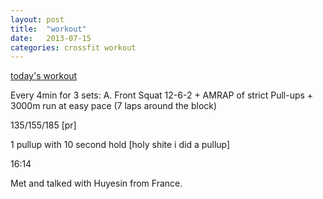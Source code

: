 ```yaml
---
layout: post
title:  "workout"
date:   2013-07-15
categories: crossfit workout
---
```


[today's workout][workout-link]

Every 4min for 3 sets:
A. Front Squat 12-6-2
+
AMRAP of strict Pull-ups
+
3000m run at easy pace (7 laps around the block)

135/155/185 [pr]

1 pullup with 10 second hold [holy shite i did a pullup]

16:14

Met and talked with Huyesin from France.

[workout-link]: http://crossfitlic.com/2013/07/14/monday-july-15-2013/
